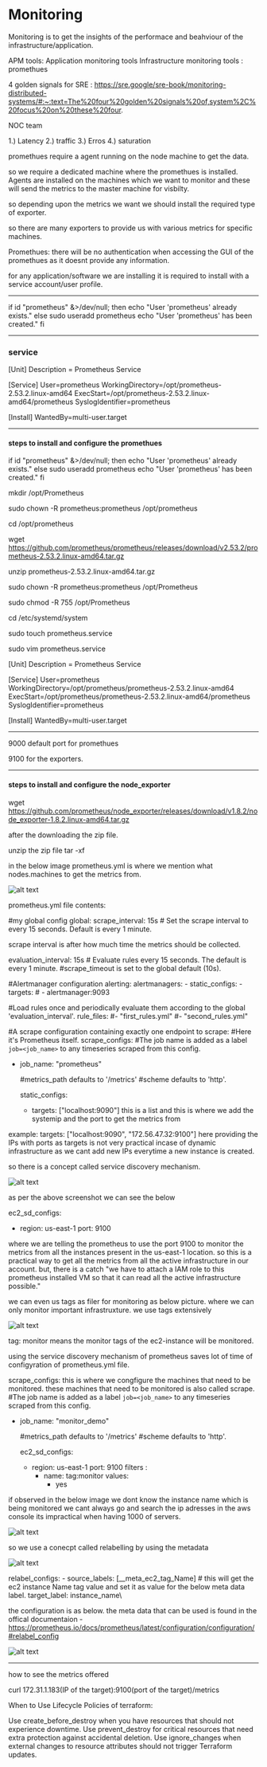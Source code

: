 # Monitoring

Monitoring is to get the insights of the performace and beahviour of the infrastructure/application.

APM tools: Application monitoring tools 
Infrastructure monitoring tools : promethues

4 golden signals for SRE : https://sre.google/sre-book/monitoring-distributed-systems/#:~:text=The%20four%20golden%20signals%20of,system%2C%20focus%20on%20these%20four.

NOC team

1.) Latency
2.) traffic
3.) Erros
4.) saturation

promethues require a agent running on the node machine to get the data.

so we require a dedicated machine where the promethues is installed.
Agents are installed on the machines which we want to monitor and these will send the metrics to the master machine for visbilty.

so depending upon the metrics we want we should install the required type of exporter.

so there are many exporters to provide us with various metrics for specific machines.

Promethues: there will be no authentication when accessing the GUI of the promethues as it doesnt provide any information.

for any application/software we are installing it is required to install with a service account/user profile.

-----------------------------------------------------------------------------------------

if id "prometheus" &>/dev/null; then
    echo "User 'prometheus' already exists."
else
    sudo useradd prometheus
    echo "User 'prometheus' has been created."
fi

-----------------------------------------------------------------------------------------

### service

[Unit]
Description = Prometheus Service

[Service]
User=prometheus
WorkingDirectory=/opt/prometheus-2.53.2.linux-amd64
ExecStart=/opt/prometheus-2.53.2.linux-amd64/prometheus
SyslogIdentifier=prometheus

[Install]
WantedBy=multi-user.target

-------------------------------------------------------------------------------------------

#### steps to install and configure the promethues

if id "prometheus" &>/dev/null; then
    echo "User 'prometheus' already exists."
else
    sudo useradd prometheus
    echo "User 'prometheus' has been created."
fi

mkdir /opt/Prometheus

sudo chown -R prometheus:prometheus /opt/prometheus

cd /opt/prometheus

wget https://github.com/prometheus/prometheus/releases/download/v2.53.2/prometheus-2.53.2.linux-amd64.tar.gz

unzip prometheus-2.53.2.linux-amd64.tar.gz

sudo chown -R prometheus:prometheus /opt/Prometheus

sudo chmod -R 755 /opt/Prometheus

cd /etc/systemd/system

sudo touch prometheus.service 

sudo vim prometheus.service

[Unit]
Description = Prometheus Service

[Service]
User=prometheus
WorkingDirectory=/opt/prometheus/prometheus-2.53.2.linux-amd64
ExecStart=/opt/prometheus/prometheus-2.53.2.linux-amd64/prometheus
SyslogIdentifier=prometheus

[Install]
WantedBy=multi-user.target

--------------------------------------------------------------------------------------------------------------------------------------------------------------------------

9000 default port for promethues

9100 for the exporters.

--------------------------------------------------------------------------------------------------------------------------------------------------------------------------
#### steps to install and configure the node_exporter

wget https://github.com/prometheus/node_exporter/releases/download/v1.8.2/node_exporter-1.8.2.linux-amd64.tar.gz

after the downloading the zip file.

unzip the zip file tar -xf

in the below image prometheus.yml is where we mention what nodes.machines to get the metrics from.

![alt text](image.png)

prometheus.yml file contents:

#my global config
global:
  scrape_interval: 15s # Set the scrape interval to every 15 seconds. Default is every 1 minute. 

scrape interval is after how much time the metrics should be collected.

  evaluation_interval: 15s # Evaluate rules every 15 seconds. The default is every 1 minute.
  #scrape_timeout is set to the global default (10s).

#Alertmanager configuration
alerting:
  alertmanagers:
    - static_configs:
        - targets:
          # - alertmanager:9093

#Load rules once and periodically evaluate them according to the global 'evaluation_interval'.
rule_files:
  #- "first_rules.yml"
  #- "second_rules.yml"

#A scrape configuration containing exactly one endpoint to scrape:
#Here it's Prometheus itself.
scrape_configs:
  #The job name is added as a label `job=<job_name>` to any timeseries scraped from this config.
  - job_name: "prometheus"

    #metrics_path defaults to '/metrics'
    #scheme defaults to 'http'.

    static_configs:
      - targets: ["localhost:9090"] this is a list and this is where we add the systemip and the port to get the metrics from

example: targets: ["localhost:9090", "172.56.47.32:9100"] here providing the IPs with ports as targets is not very practical incase of dynamic infrastructure as we cant add new IPs everytime a new instance is created.

so there is a concept called service discovery mechanism.

![alt text](image-1.png)

as per the above screenshot we can see the below

ec2_sd_configs:
  - region: us-east-1
    port: 9100

where we are telling the prometheus to use the port 9100 to monitor the metrics from all the instances present in the us-east-1 location. so this is a practical way to get all the metrics from all the active infrastructure in our account. but, there is a catch "we have to attach a IAM role to this prometheus installed VM so that it can read all the active infrastructure possible."

we can even us tags as filer for monitoring as below picture. where we can only monitor important infrastruxture. we use tags extensively

![alt text](image-3.png)

tag: monitor means the monitor tags of the ec2-instance will be monitored.

using the service discovery mechanism of prometheus saves lot of time of configyration of prometheus.yml file.

scrape_configs: this is where we congfigure the machines that need to be monitored. these machines that need to be monitored is also called scrape.
  #The job name is added as a label `job=<job_name>` to any timeseries scraped from this config.
  - job_name: "monitor_demo"

    #metrics_path defaults to '/metrics'
    #scheme defaults to 'http'.

    ec2_sd_configs:
      - region: us-east-1
        port: 9100
        filters :
          - name: tag:monitor
            values:
              - yes

if observed in the below image we dont know the instance name which is being monitored we cant always go and search the ip adresses in the aws console its impractical when having 1000 of servers.

![alt text](image-4.png)

so we use a conecpt called relabelling by using the metadata

![alt text](image-5.png)

relabel_configs:
    - source_labels: [__meta_ec2_tag_Name] # this will get the ec2 instance Name tag value and set it as value for the below meta data label.
      target_label: instance_name\

the configuration is as below.
the meta data that can be used is found in the offical documentaion - https://prometheus.io/docs/prometheus/latest/configuration/configuration/#relabel_config

![alt text](image-6.png)






--------------------------------------------------------------------------------------------------------------------------------------------------------------------------

how to see the metrics offered 

curl 172.31.1.183(IP of the target):9100(port of the target)/metrics

When to Use Lifecycle Policies of terraform:

Use create_before_destroy when you have resources that should not experience downtime.
Use prevent_destroy for critical resources that need extra protection against accidental deletion.
Use ignore_changes when external changes to resource attributes should not trigger Terraform updates.